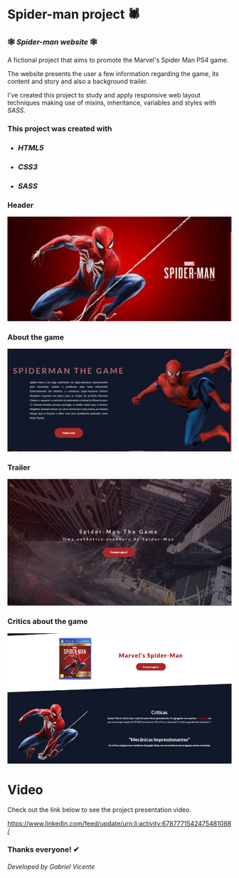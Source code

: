 # Spider-man project 🕷



### 🕸 *Spider-man website*  🕸

A fictional project that aims to promote the Marvel's Spider Man PS4 game.

The website presents the user a few information regarding the game, its content and story and also a background trailer.

I've created this project to study and apply responsive web layout techniques making use of mixins, inheritance, variables and styles with *SASS*.



### This project was created with 

- ### *HTML5*

- ### *CSS3*  

- ### *SASS*



### Header 

![header](./screenshots/header.jpeg)

### About the game

![about](./screenshots/about.jpeg)

### Trailer

![trailer](./screenshots/trailer.jpeg)

### Critics about the game

![critics](./screenshots/critics.jpeg)



# Video

Check out the link below to see the project presentation video.



https://www.linkedin.com/feed/update/urn:li:activity:6787771542475481088/



### Thanks everyone! ✔





###### Developed by Gabriel Vicente 
